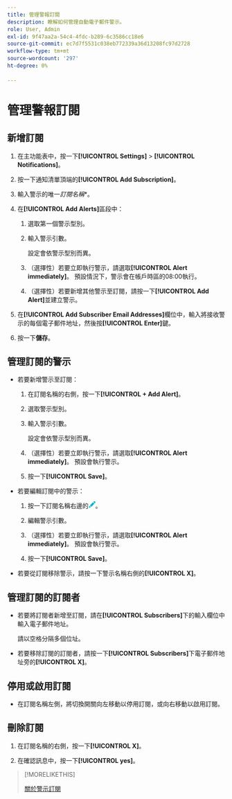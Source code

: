 ```yaml
---
title: 管理警報訂閱
description: 瞭解如何管理自動電子郵件警示。
role: User, Admin
exl-id: 9f47aa2a-54c4-4fdc-b289-6c3586cc18e6
source-git-commit: ec7d7f5531c038eb772339a36d13208fc97d2728
workflow-type: tm+mt
source-wordcount: '297'
ht-degree: 0%

---
```


# 管理警報訂閱

## 新增訂閱

1. 在主功能表中，按一下&#x200B;**[!UICONTROL Settings]** > **[!UICONTROL Notifications]**。

1. 按一下通知清單頂端的&#x200B;**[!UICONTROL Add Subscription]**。

1. 輸入警示的唯一&#x200B;*訂閱名稱**。

1. 在&#x200B;**[!UICONTROL Add Alerts]**&#x200B;區段中：

   1. 選取第一個警示型別。

   1. 輸入警示引數。

      設定會依警示型別而異。

   1. （選擇性）若要立即執行警示，請選取&#x200B;**[!UICONTROL Alert immediately]**。 預設情況下，警示會在帳戶時區的08:00執行。

   1. （選擇性）若要新增其他警示至訂閱，請按一下&#x200B;**[!UICONTROL Add Alert]**&#x200B;並建立警示。

1. 在&#x200B;**[!UICONTROL Add Subscriber Email Addresses]**&#x200B;欄位中，輸入將接收警示的每個電子郵件地址，然後按&#x200B;**[!UICONTROL Enter]**&#x200B;鍵。

1. 按一下&#x200B;**儲存**。

## 管理訂閱的警示

* 若要新增警示至訂閱：

   1. 在訂閱名稱的右側，按一下&#x200B;**[!UICONTROL + Add Alert]**。

   1. 選取警示型別。

   1. 輸入警示引數。

      設定會依警示型別而異。

   1. （選擇性）若要立即執行警示，請選取&#x200B;**[!UICONTROL Alert immediately]**。 預設會執行<!-- at what time? -->警示。

   1. 按一下&#x200B;**[!UICONTROL Save]**。

* 若要編輯訂閱中的警示：

   1. 按一下訂閱名稱右邊的![編輯](/help/dsp/assets/edit.png)。

   1. 編輯警示引數。

   1. （選擇性）若要立即執行警示，請選取&#x200B;**[!UICONTROL Alert immediately]**。 預設會執行<!-- at what time? -->警示。

   1. 按一下&#x200B;**[!UICONTROL Save]**。

* 若要從訂閱移除警示，請按一下警示名稱右側的&#x200B;**[!UICONTROL X]**。

## 管理訂閱的訂閱者

* 若要將訂閱者新增至訂閱，請在&#x200B;**[!UICONTROL Subscribers]**&#x200B;下的輸入欄位中輸入電子郵件地址。

  請以空格分隔多個位址。

* 若要移除訂閱的訂閱者，請按一下&#x200B;**[!UICONTROL Subscribers]**&#x200B;下電子郵件地址旁的&#x200B;**[!UICONTROL X]**。

## 停用或啟用訂閱

* 在訂閱名稱左側，將切換開關向左移動以停用訂閱，或向右移動以啟用訂閱。

## 刪除訂閱

1. 在訂閱名稱的右側，按一下&#x200B;**[!UICONTROL X]**。

1. 在確認訊息中，按一下&#x200B;**[!UICONTROL yes]**。

>[!MORELIKETHIS]
>
>[關於警示訂閱](alerts-about.md)

